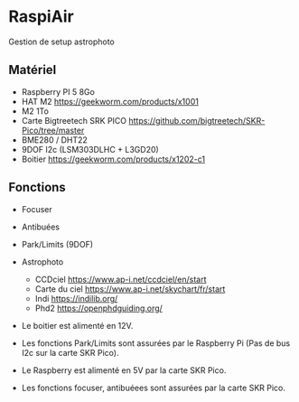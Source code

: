 # RaspiAir
Gestion de setup astrophoto

## Matériel
- Raspberry PI 5 8Go
- HAT M2 https://geekworm.com/products/x1001
- M2 1To
- Carte Bigtreetech SRK PICO https://github.com/bigtreetech/SKR-Pico/tree/master
- BME280 / DHT22
- 9DOF I2c (LSM303DLHC + L3GD20)
- Boitier https://geekworm.com/products/x1202-c1

## Fonctions
- Focuser
- Antibuées
- Park/Limits (9DOF)
- Astrophoto
  - CCDciel https://www.ap-i.net/ccdciel/en/start
  - Carte du ciel https://www.ap-i.net/skychart/fr/start
  - Indi https://indilib.org/
  - Phd2 https://openphdguiding.org/

- Le boitier est alimenté en 12V.
- Les fonctions Park/Limits sont assurées par le Raspberry Pi (Pas de bus I2c sur la carte SKR Pico).
- Le Raspberry est alimenté en 5V par la carte SKR Pico.
- Les fonctions focuser, antibuéees sont assurées par la carte SKR Pico.
